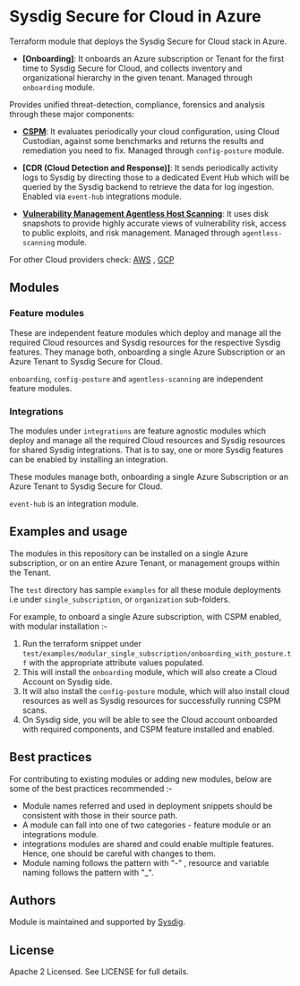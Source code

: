 # Sysdig Secure for Cloud in Azure

Terraform module that deploys the Sysdig Secure for Cloud stack in Azure.

* **[Onboarding]**: It onboards an Azure subscription or Tenant for the first time to Sysdig Secure for Cloud, and collects
inventory and organizational hierarchy in the given tenant. Managed through `onboarding` module. <br/>

Provides unified threat-detection, compliance, forensics and analysis through these major components:

* **[CSPM](https://docs.sysdig.com/en/docs/sysdig-secure/posture/)**: It evaluates periodically your cloud configuration, using Cloud Custodian, against some benchmarks and returns the results and remediation you need to fix. Managed through `config-posture` module. <br/>

* **[CDR (Cloud Detection and Response)]**: It sends periodically activity logs to Sysdig by directing those to a dedicated Event Hub which will be queried by the Sysdig backend to retrieve the data for log ingestion. Enabled via `event-hub` integrations module. <br/>

* **[Vulnerability Management Agentless Host Scanning](https://docs.sysdig.com/en/docs/sysdig-secure/vulnerabilities/)**: It uses disk snapshots to provide highly accurate views of vulnerability risk, access to public exploits, and risk management.  Managed through `agentless-scanning` module. <br/>

For other Cloud providers check: [AWS](https://github.com/draios/terraform-aws-secure-for-cloud) , [GCP](https://github.com/draios/terraform-google-secure-for-cloud)

## Modules

### Feature modules

These are independent feature modules which deploy and manage all the required Cloud resources and Sysdig resources
for the respective Sysdig features. They manage both, onboarding a single Azure Subscription or an Azure Tenant to Sysdig Secure for Cloud.

`onboarding`, `config-posture` and `agentless-scanning` are independent feature modules.

### Integrations

The modules under `integrations` are feature agnostic modules which deploy and manage all the required Cloud resources and Sysdig resources
for shared Sysdig integrations. That is to say, one or more Sysdig features can be enabled by installing an integration.

These modules manage both, onboarding a single Azure Subscription or an Azure Tenant to Sysdig Secure for Cloud.

`event-hub` is an integration module.

## Examples and usage

The modules in this repository can be installed on a single Azure subscription, or on an entire Azure Tenant, or management groups within the Tenant.

The `test` directory has sample `examples` for all these module deployments i.e under `single_subscription`,  or `organization` sub-folders.

For example, to onboard a single Azure subscription, with CSPM enabled, with modular installation :-
1. Run the terraform snippet under `test/examples/modular_single_subscription/onboarding_with_posture.tf` with
   the appropriate attribute values populated.
2. This will install the `onboarding` module, which will also create a Cloud Account on Sysdig side.
3. It will also install the `config-posture` module, which will also install cloud resources as well as Sysdig resources
   for successfully running CSPM scans.
4. On Sysdig side, you will be able to see the Cloud account onboarded with required components, and CSPM feature installed and enabled.

## Best practices

For contributing to existing modules or adding new modules, below are some of the best practices recommended :-
* Module names referred and used in deployment snippets should be consistent with those in their source path.
* A module can fall into one of two categories - feature module or an integrations module.
* integrations modules are shared and could enable multiple features. Hence, one should be careful with changes to them.
* Module naming follows the pattern with "-" , resource and variable naming follows the pattern with "_".

## Authors

Module is maintained and supported by [Sysdig](https://sysdig.com).

## License

Apache 2 Licensed. See LICENSE for full details.

